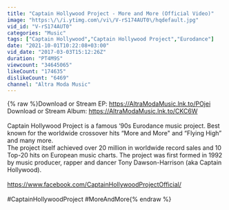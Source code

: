 ```yaml
---
title: "Captain Hollywood Project - More and More (Official Video)"
image: "https:\/\/i.ytimg.com\/vi\/V-rS174AUT0\/hqdefault.jpg"
vid_id: "V-rS174AUT0"
categories: "Music"
tags: ["Captain Hollywood","Captain Hollywood Project","Eurodance"]
date: "2021-10-01T10:22:08+03:00"
vid_date: "2017-03-03T15:12:26Z"
duration: "PT4M9S"
viewcount: "34645065"
likeCount: "174635"
dislikeCount: "6469"
channel: "Altra Moda Music"
---
```

{% raw %}Download or Stream EP: <a rel="nofollow" target="blank" href="https://AltraModaMusic.lnk.to/POjei">https://AltraModaMusic.lnk.to/POjei</a><br />Download or Stream Album: <a rel="nofollow" target="blank" href="https://AltraModaMusic.lnk.to/CKC6W">https://AltraModaMusic.lnk.to/CKC6W</a><br /><br />Captain Hollywood Project is a famous ‘90s Eurodance music project. Best known for the worldwide crossover hits “More and More&quot; and “Flying High” and many more. <br />The project itself achieved over 20 million in worldwide record sales and 10 Top-20 hits on European music charts. The project was first formed in 1992 by music producer, rapper and dancer Tony Dawson-Harrison (aka Captain Hollywood). <br /><br /><a rel="nofollow" target="blank" href="https://www.facebook.com/CaptainHollywoodProjectOfficial/">https://www.facebook.com/CaptainHollywoodProjectOfficial/</a><br /><br />#CaptainHollywoodProject #MoreAndMore{% endraw %}
